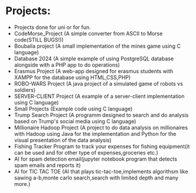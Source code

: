 # Projects:
- Projects done for uni or for fun.
- CodeMorse_Project (A simple converter from ASCII to Morse code(STILL BUGS!))
- Boubalia project (A small implementation of the mines game using C language)
- Database 2024 (A simple example of using PostgreSQL database alongside with a PHP app to do operations)
- Erasmus Project (A web-app designed for erasmus students with XAMPP for the database using HTML,CSS,PHP)
- ROBO-WARS Project (A java project of a simulated game of robots vs soldiers)
- SERVER-CLIENT Project (A example of a server-client implementation using C language)
- Small Projects (Example code using C language)
- Trump Search Project (A programm designed to search and do analysis based on Trump's social media using C language)
- Millionaire Hadoop Project (A project to do data analysis on millionaires with Hadoop using Java for the implementation and Python for the visual presentation of the data analysis)
- Fishing Tracker Program to track your expenses for fishing equipment(it can be used and for other type of expenses,groceries etc.)
- AI for spam detection email(jupyter notebook program that detects spam emails and reports it)
- AI for TIC TAC TOE (AI that plays tic-tac-toe,implements algorithsm like sawing a-b,monte carlo search,search with limited depth and many more.)
